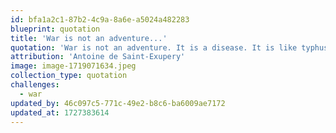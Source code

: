 ```yaml
---
id: bfa1a2c1-87b2-4c9a-8a6e-a5024a482283
blueprint: quotation
title: 'War is not an adventure...'
quotation: 'War is not an adventure. It is a disease. It is like typhus.'
attribution: 'Antoine de Saint-Exupery'
image: image-1719071634.jpeg
collection_type: quotation
challenges:
  - war
updated_by: 46c097c5-771c-49e2-b8c6-ba6009ae7172
updated_at: 1727383614
---
```

